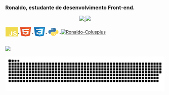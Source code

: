 ### Ronaldo, estudante de desenvolvimento Front-end. 
<div align="center">
  <a href="https://github.com/ImRonaldo">
  <img height="180em" src="https://github-readme-stats.vercel.app/api?username=ImRonaldo&show_icons=true&theme=github_dark&include_all_commits=true&count_private=true"/>
  <img height="180em" src="https://github-readme-stats.vercel.app/api/top-langs/?username=ImRonaldo&layout=compact&langs_count=7&theme=github_dark"/>
</div>  
<div style="display: inline_block"><br>
  <img align="center" alt="Ronaldo-Js" height="30" width="40" src="https://raw.githubusercontent.com/devicons/devicon/master/icons/javascript/javascript-plain.svg">
  <!-- <img align="center" alt="Ronaldo-Ts" height="30" width="40" src="https://raw.githubusercontent.com/devicons/devicon/master/icons/typescript/typescript-plain.svg"> -->
  <!-- <img align="center" alt="Ronaldo-React" height="30" width="40" src="https://raw.githubusercontent.com/devicons/devicon/master/icons/react/react-original.svg"> -->
  <img align="center" alt="Ronaldo-HTML" height="30" width="40" src="https://raw.githubusercontent.com/devicons/devicon/master/icons/html5/html5-original.svg">
  <img align="center" alt="Ronaldo-CSS" height="30" width="40" src="https://raw.githubusercontent.com/devicons/devicon/master/icons/css3/css3-original.svg">
  <img align="center" alt="Ronaldo-Python" height="30" width="40" src="https://raw.githubusercontent.com/devicons/devicon/master/icons/python/python-original.svg">
  <img align="center" alt="Ronaldo-Cplusplus" height="30" width="40" src="https://cdn.jsdelivr.net/gh/devicons/devicon/icons/cplusplus/cplusplus-original.svg">
  <!-- <img align="center" alt="Ronaldo-Csharp" height="30" width="40" src="https://raw.githubusercontent.com/devicons/devicon/master/icons/csharp/csharp-original.svg"> -->        
</div>
  
  ##
 
<div> 
  <!-- <a href="https://www.youtube.com/" target="_blank"><img src="https://img.shields.io/badge/YouTube-FF0000?style=for-the-badge&logo=youtube&logoColor=white" target="_blank"></a> -->
  <!-- <a href="https://www.twitch.tv/" target="_blank"><img src="https://img.shields.io/badge/Twitch-9146FF?style=for-the-badge&logo=twitch&logoColor=white" target="_blank"></a> -->
   <a href="https://www.linkedin.com/in/ronaldo-t-oliveira/" target="_blank"><img src="https://img.shields.io/badge/-LinkedIn-%230077B5?style=for-the-badge&logo=linkedin&logoColor=white" target="_blank"></a>
  
  ![Snake animation](https://github.com/ImRonaldo/ImRonaldo/blob/output/github-contribution-grid-snake.svg)
  
</div>
